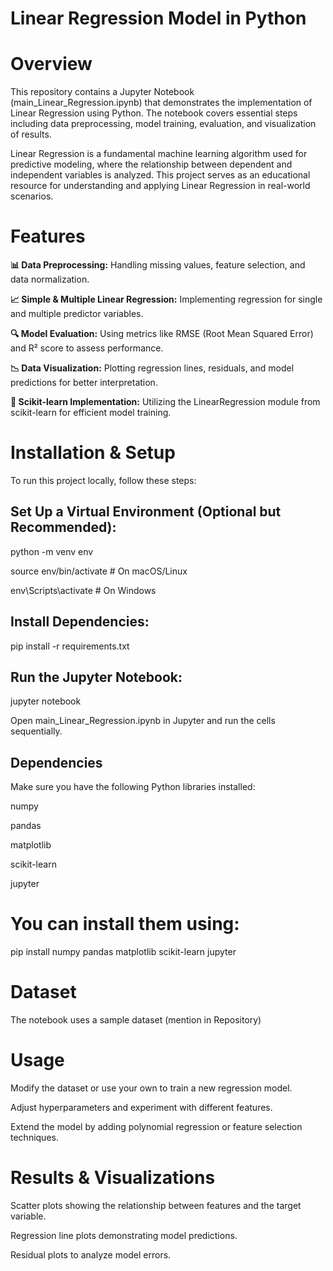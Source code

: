 # Linear Regression Model in Python
# Overview
This repository contains a Jupyter Notebook (main_Linear_Regression.ipynb) that demonstrates the implementation of Linear Regression using Python. The notebook covers essential steps including data preprocessing, model training, evaluation, and visualization of results.


Linear Regression is a fundamental machine learning algorithm used for predictive modeling, where the relationship between dependent and independent variables is analyzed. This project serves as an educational resource for understanding and applying Linear Regression in real-world scenarios.

# Features
**📊 Data Preprocessing:** Handling missing values, feature selection, and data normalization.


**📈 Simple & Multiple Linear Regression:** Implementing regression for single and multiple predictor variables.


**🔍 Model Evaluation:** Using metrics like RMSE (Root Mean Squared Error) and R² score to assess performance.


**📉 Data Visualization:** Plotting regression lines, residuals, and model predictions for better interpretation.


**🚀 Scikit-learn Implementation:** Utilizing the LinearRegression module from scikit-learn for efficient model training.



# Installation & Setup
To run this project locally, follow these steps:


## Set Up a Virtual Environment (Optional but Recommended):
python -m venv env


source env/bin/activate   # On macOS/Linux


env\Scripts\activate      # On Windows

## Install Dependencies:
pip install -r requirements.txt

## Run the Jupyter Notebook:
jupyter notebook


Open main_Linear_Regression.ipynb in Jupyter and run the cells sequentially.

## Dependencies
Make sure you have the following Python libraries installed:

numpy


pandas


matplotlib

scikit-learn

jupyter

# You can install them using:
pip install numpy pandas matplotlib scikit-learn jupyter

# Dataset
The notebook uses a sample dataset (mention in Repository)

# Usage
Modify the dataset or use your own to train a new regression model.

Adjust hyperparameters and experiment with different features.

Extend the model by adding polynomial regression or feature selection techniques.


# Results & Visualizations
Scatter plots showing the relationship between features and the target variable.

Regression line plots demonstrating model predictions.

Residual plots to analyze model errors.
